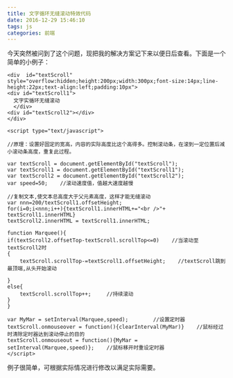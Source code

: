 ```yaml
---
title: 文字循环无缝滚动特效代码
date: 2016-12-29 15:46:10
tags: js
categories: 前端
---
```


今天突然被问到了这个问题，现把我的解决方案记下来以便日后查看。下面是一个简单的小例子：

    <div  id="textScroll" style="overflow:hidden;height:200px;width:300px;font-size:14px;line-height:22px;text-align:left;padding:10px">
    <div id="textScroll1">
      文字实循环无缝滚动
      </div>
    <div id="textScroll2"></div>
    </div>

    <script type="text/javascript">

    //原理：设置好固定的宽高，内容的实际高度比这个高得多。控制滚动条，在滚到一定位置后减小滚动条高度，重复此过程。

    var textScroll = document.getElementById("textScroll");
    var textScroll1 = document.getElementById("textScroll1");
    var textScroll2 = document.getElementById("textScroll2");
    var speed=50;    //滚动速度值，值越大速度越慢

    //复制文本,使文本总高度大于父元素高度，这样才能无缝滚动
    var nnn=200/textScroll1.offsetHeight;
    for(i=0;i<nnn;i++){textScroll1.innerHTML+="<br />"+ textScroll1.innerHTML}
    textScroll2.innerHTML = textScroll1.innerHTML;

    function Marquee(){
    if(textScroll2.offsetTop-textScroll.scrollTop<=0)    //当滚动至textScroll2时
    {
        textScroll.scrollTop-=textScroll1.offsetHeight;    //textScroll跳到最顶端,从头开始滚动

    }
    else{
        textScroll.scrollTop++;     //持续滚动
    }
    }
    
    var MyMar = setInterval(Marquee,speed);        //设置定时器
    textScroll.onmouseover = function(){clearInterval(MyMar)}    //鼠标经过时清除定时器达到滚动停止的目的
    textScroll.onmouseout = function(){MyMar = setInterval(Marquee,speed)};    //鼠标移开时重设定时器
    </script>

例子很简单，可根据实际情况进行修改以满足实际需要。
